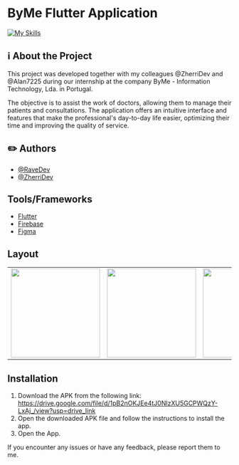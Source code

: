# ByMe Flutter Application 

[![My Skills](https://skillicons.dev/icons?i=flutter,dart,figma)](https://skillicons.dev)

## ℹ About the Project

This project was developed together with my colleagues @ZherriDev and @Alan7225 during our internship at the company ByMe - Information Technology, Lda. in Portugal.

The objective is to assist the work of doctors, allowing them to manage their patients and consultations. The application offers an intuitive interface and features that make the professional's day-to-day life easier, optimizing their time and improving the quality of service.

##  ✏️ Authors

- [@RaveDev](https://github.com/Ravejaja)
- [@ZherriDev](https://github.com/ZherriDev)

## Tools/Frameworks
- [Flutter](https://flutter.dev)
- [Firebase](https://firebase.google.com/?hl=pt)
- [Figma](https://figma.com)



## Layout
| | | | |
| --- | --- | --- | --- |
| <img src="https://github.com/byme-internship-flutter-app/ByMe_Flutter_APP/assets/154023627/cf2eb08b-ceb3-4758-a50d-f73c032fff48" width="200"> | <img src="https://github.com/byme-internship-flutter-app/ByMe_Flutter_APP/assets/154023627/5a9ff95c-daf7-41dd-b37c-b2d6f54bb991" width="200"> | <img src="https://github.com/byme-internship-flutter-app/ByMe_Flutter_APP/assets/154023627/971eb07a-e082-4b74-88e4-5f137c865b47" width="200"> | <img src="https://github.com/byme-internship-flutter-app/ByMe_Flutter_APP/assets/154023627/989a96f1-03c9-4540-9e63-8c1924ecafae" width="200">


##  Installation

1. Download the APK from the following link: https://drive.google.com/file/d/1pB2nOKJEe4tJ0NIzXU5GCPWQzY-LxAj_/view?usp=drive_link
2. Open the downloaded APK file and follow the instructions to install the app.
3. Open the App.

If you encounter any issues or have any feedback, please report them to me.






